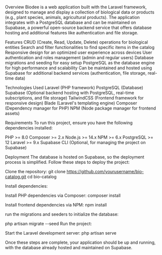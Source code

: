 Overview
Biodee is a web application built with the Laravel framework, designed to manage and display a collection of biological data or products (e.g., plant species, animals, agricultural products). The application integrates with a PostgreSQL database and can be maintained on Supabase, a powerful open-source backend service that offers database hosting and additional features like authentication and file storage.

Features
CRUD (Create, Read, Update, Delete) operations for biological entities
Search and filter functionalities to find specific items in the catalog
Responsive design for an optimized user experience across devices
User authentication and roles management (admin and regular users)
Database migrations and seeding for easy setup
PostgreSQL as the database engine for high performance and scalability
Can be maintained and hosted using Supabase for additional backend services (authentication, file storage, real-time data)


Technologies Used
Laravel (PHP framework)
PostgreSQL (Database)
Supabase (Optional backend hosting with PostgreSQL, real-time subscriptions, and file storage)
TailwindCSS (Frontend framework for responsive design)
Blade (Laravel's templating engine)
Composer (Dependency manager for PHP)
NPM (Node package manager for frontend assets)


Requirements
To run this project, ensure you have the following dependencies installed:

PHP >= 8.0
Composer >= 2.x
Node.js >= 14.x
NPM >= 6.x
PostgreSQL >= 12
Laravel >= 9.x
Supabase CLI (Optional, for managing the project on Supabase)


Deployment
The database is hosted on Supabase, so the deployment process is simplified. Follow these steps to deploy the project:

Clone the repository:
git clone https://github.com/yourusername/bio-catalog.git
cd bio-catalog

Install dependencies:

Install PHP dependencies via Composer:
composer install

Install frontend dependencies via NPM:
npm install

run the migrations and seeders to initialize the database:


php artisan migrate --seed
Run the project:

Start the Laravel development server:
php artisan serve

Once these steps are complete, your application should be up and running, with the database already hosted and maintained on Supabase.
